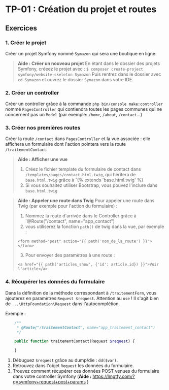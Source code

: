 # TP-01 : Création du projet et routes

## Exercices

### 1. Créer le projet
Créer un projet Symfony nommé `Symazon` qui sera une boutique en ligne.

> **Aide : Créer un nouveau projet**
> En étant dans le dossier des projets Symfony, créeez le projet avec :
`$ composer create-project symfony/website-skeleton Symazon`
> Puis rentrez dans le dossier avec `cd Symazon` et ouvrez le dossier `Symazon` dans votre IDE.

### 2. Créer un controller
Créer un controller grâce à la commande `php bin/console make:controller` nommé `PagesController` qui contiendra toutes les pages communes qui ne concernent pas un `Model` (par exemple: `/home`, `/about`, `/contact`...)

### 3. Créer nos premières routes
Créer la route `/contact` dans `PagesController` et la vue associée : elle affichera un formulaire dont l'action pointera vers la route `/traitementContact`.

> **Aide : Afficher une vue**
> 1. Créez le fichier template du formulaire de contact dans `/templates/pages/contact.html.twig`, qui héritera de `base.html.twig` grâce à `{% extends 'base.html.twig' %}
> 2. Si vous souhaitez utiliser Bootstrap, vous pouvez l'inclure dans `base.html.twig`

> **Aide : Appeler une route dans Twig**
> Pour appeler une route dans Twig (par exemple pour l'action du formulaire) :
>
> 1. Nommez la route d'arrivée dans le Controller grâce à `@Route("/contact", name="app_contact")
> 2. vous utiliserez la fonction `path()` de twig dans la vue, par exemple :
>
> ```twig
> <form method="post" action="{{ path('nom_de_la_route') }}">
> </form>
> ```
> 3. Pour envoyer des paramètres à une route :
> ```twig
> <a href="{{ path('articles_show', {'id': article.id}) }}">Voir l'article</a>
> ```

### 4. Récupérer les données du formulaire

Dans la définition de la méthode correspondant à `/traitementForm`, vous ajouterez en paramètres `Request $request`. Attention au `use` ! Il s'agit bien de `...\HttpFoundation\Request` dans l'autocomplétion.

Exemple :

```php
    /**
     * @Route("/traitementContact", name="app_traitement_contact")
     */

    public function traitementContact(Request $request) {

    }
```

1. Débuguez `$request` grâce au dump/die : `dd($var)`.
2. Retrouvez dans l'objet `Request` les données du formulaire.
3. Trouvez comment récupérer ces données POST venues du formulaire dans votre controller Symfony (**Aide :** https://lmgtfy.com/?q=symfony+request+post+params )